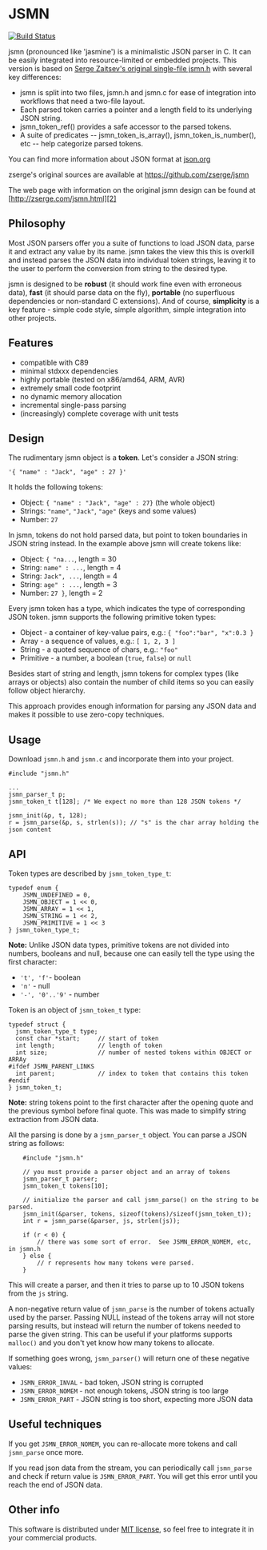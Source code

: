 JSMN
====

[![Build Status](https://travis-ci.org/zserge/jsmn.svg?branch=master)](https://travis-ci.org/zserge/jsmn)

jsmn (pronounced like 'jasmine') is a minimalistic JSON parser in C.  It can be
easily integrated into resource-limited or embedded projects.  This version is
based on [Serge Zaitsev's original single-file jsmn.h](https://github.com/zserge/jsmn) with several key differences:
* jsmn is split into two files, jsmn.h and jsmn.c for ease of integration into
workflows that need a two-file layout.
* Each parsed token carries a pointer and a length field to its underlying JSON
string.
* jsmn_token_ref() provides a safe accessor to the parsed tokens.
* A suite of predicates -- jsmn_token_is_array(), jsmn_token_is_number(), etc --
help categorize parsed tokens.

You can find more information about JSON format at [json.org][1]

zserge's original sources are available at https://github.com/zserge/jsmn

The web page with information on the original jsmn design can be found
at [http://zserge.com/jsmn.html][2]

Philosophy
----------

Most JSON parsers offer you a suite of functions to load JSON data, parse it
and extract any value by its name. jsmn takes the view this this is overkill
and instead parses the JSON data into individual token strings, leaving it to
the user to perform the conversion from string to the desired type.

jsmn is designed to be	**robust** (it should work fine even with erroneous
data), **fast** (it should parse data on the fly), **portable** (no superfluous
dependencies or non-standard C extensions). And of course, **simplicity** is a
key feature - simple code style, simple algorithm, simple integration into
other projects.

Features
--------

* compatible with C89
* minimal stdxxx dependencies
* highly portable (tested on x86/amd64, ARM, AVR)
* extremely small code footprint
* no dynamic memory allocation
* incremental single-pass parsing
* (increasingly) complete coverage with unit tests

Design
------

The rudimentary jsmn object is a **token**. Let's consider a JSON string:

	'{ "name" : "Jack", "age" : 27 }'

It holds the following tokens:

* Object: `{ "name" : "Jack", "age" : 27}` (the whole object)
* Strings: `"name"`, `"Jack"`, `"age"` (keys and some values)
* Number: `27`

In jsmn, tokens do not hold parsed data, but point to token boundaries in JSON
string instead. In the example above jsmn will create tokens like:
* Object: `{ "na...`, length = 30
* String: `name" : ...`, length = 4
* String: `Jack", ...`, length = 4
* String: `age" : ...`, length = 3
* Number: `27 }`, length = 2

Every jsmn token has a type, which indicates the type of corresponding JSON
token. jsmn supports the following primitive token types:

* Object - a container of key-value pairs, e.g.:
	`{ "foo":"bar", "x":0.3 }`
* Array - a sequence of values, e.g.:
	`[ 1, 2, 3 ]`
* String - a quoted sequence of chars, e.g.: `"foo"`
* Primitive - a number, a boolean (`true`, `false`) or `null`

Besides start of string and length, jsmn tokens for complex types (like arrays
or objects) also contain the number of child items so you can easily follow
object hierarchy.

This approach provides enough information for parsing any JSON data and makes
it possible to use zero-copy techniques.

Usage
-----

Download `jsmn.h` and `jsmn.c` and incorporate them into your project.

```
#include "jsmn.h"

...
jsmn_parser_t p;
jsmn_token_t t[128]; /* We expect no more than 128 JSON tokens */

jsmn_init(&p, t, 128);
r = jsmn_parse(&p, s, strlen(s)); // "s" is the char array holding the json content
```

API
---

Token types are described by `jsmn_token_type_t`:

	typedef enum {
		JSMN_UNDEFINED = 0,
		JSMN_OBJECT = 1 << 0,
		JSMN_ARRAY = 1 << 1,
		JSMN_STRING = 1 << 2,
		JSMN_PRIMITIVE = 1 << 3
	} jsmn_token_type_t;

**Note:** Unlike JSON data types, primitive tokens are not divided into
numbers, booleans and null, because one can easily tell the type using the
first character:

* `'t', 'f'`- boolean
* `'n'` - null
* `'-', '0'..'9'` - number

Token is an object of `jsmn_token_t` type:

```
typedef struct {
  jsmn_token_type_t type;
  const char *start;     // start of token
  int length;            // length of token
  int size;              // number of nested tokens within OBJECT or ARRAy
#ifdef JSMN_PARENT_LINKS
  int parent;            // index to token that contains this token
#endif
} jsmn_token_t;
```
**Note:** string tokens point to the first character after
the opening quote and the previous symbol before final quote. This was made 
to simplify string extraction from JSON data.

All the parsing is done by a `jsmn_parser_t` object. You can parse a JSON string
as follows:

```
    #include "jsmn.h"

	// you must provide a parser object and an array of tokens
	jsmn_parser_t parser;
	jsmn_token_t tokens[10];

    // initialize the parser and call jsmn_parse() on the string to be parsed.
	jsmn_init(&parser, tokens, sizeof(tokens)/sizeof(jsmn_token_t));
	int r = jsmn_parse(&parser, js, strlen(js));

	if (r < 0) {
		// there was some sort of error.  See JSMN_ERROR_NOMEM, etc, in jsmn.h
	} else {
		// r represents how many tokens were parsed.
	}
```

This will create a parser, and then it tries to parse up to 10 JSON tokens from
the `js` string.

A non-negative return value of `jsmn_parse` is the number of tokens actually
used by the parser.
Passing NULL instead of the tokens array will not store parsing results, but
instead will return the number of tokens needed to parse the given
string. This can be useful if your platforms supports `malloc()` and you don't
yet know how many tokens to allocate.

If something goes wrong, `jsmn_parser()` will return one of these negative
values:

* `JSMN_ERROR_INVAL` - bad token, JSON string is corrupted
* `JSMN_ERROR_NOMEM` - not enough tokens, JSON string is too large
* `JSMN_ERROR_PART` - JSON string is too short, expecting more JSON data


Useful techniques
-----------------
If you get `JSMN_ERROR_NOMEM`, you can re-allocate more tokens and call
`jsmn_parse` once more.

If you read json data from the stream, you can
periodically call `jsmn_parse` and check if return value is `JSMN_ERROR_PART`.
You will get this error until you reach the end of JSON data.

Other info
----------

This software is distributed under [MIT license](http://www.opensource.org/licenses/mit-license.php),
 so feel free to integrate it in your commercial products.

[1]: http://www.json.org/
[2]: http://zserge.com/jsmn.html
